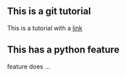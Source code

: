 ## This is a git tutorial
This is a tutorial with a [link](https://shared-bongo-45f.notion.site/Git-Tutorial-639f6ab64e3c4a0194d6d2ac13a620bb)

## This has a python feature
feature does ...